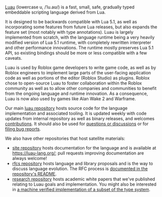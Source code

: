 [Luau](https://luau.org) (lowercase u, /ˈlu.aʊ/) is a fast, small, safe, gradually typed embeddable scripting language derived from Lua.

It is designed to be backwards compatible with Lua 5.1, as well as incorporating some features from future Lua releases, but also expands the feature set (most notably with type annotations). Luau is largely implemented from scratch, with the language runtime being a very heavily modified version of Lua 5.1 runtime, with completely rewritten interpreter and other performance innovations. The runtime mostly preserves Lua 5.1 API, so existing bindings should be more or less compatible with a few caveats.

Luau is used by Roblox game developers to write game code, as well as by Roblox engineers to implement large parts of the user-facing application code as well as portions of the editor (Roblox Studio) as plugins. Roblox chose to open-source Luau to foster collaboration within the Roblox community as well as to allow other companies and communities to benefit from the ongoing language and runtime innovation. As a consequence, Luau is now also used by games like Alan Wake 2 and Warframe.

Our main [luau repository](https://github.com/luau-lang/luau) hosts source code for the language implementation and associated tooling. It is updated weekly with code updates from internal repository as well as binary releases, and welcomes [contributions](https://github.com/luau-lang/luau/blob/master/CONTRIBUTING.md). It should also be used for [questions or discussions](https://github.com/luau-lang/luau/discussions) or for [filing bug reports](https://github.com/luau-lang/luau/issues).

We also have other repositories that host satellite materials:

- [site repository](https://github.com/luau-lang/site) hosts documentation for the language and is available at https://luau-lang.org/; pull requests improving documentation are always welcome!
- [rfcs repository](https://github.com/luau-lang/rfcs) hosts language and library proposals and is the way to discuss language evolution. The RFC process is [documented in the repository's README](https://github.com/luau-lang/rfcs/blob/master/README.md).
- [research repository](https://github.com/luau-lang/research) hosts academic white papers that we've published relating to Luau goals and implementation. You might also be interested in [a machine verified implementation of a subset of the type system](https://github.com/luau-lang/agda-typeck).
